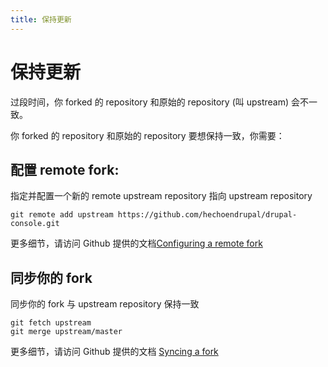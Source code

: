 ```yaml
---
title: 保持更新
---
```

# 保持更新

过段时间，你 forked 的 repository 和原始的 repository (叫 upstream) 会不一致。

你 forked 的 repository 和原始的 repository 要想保持一致，你需要：

## 配置 remote fork:
指定并配置一个新的 remote upstream repository 指向 upstream repository
```
git remote add upstream https://github.com/hechoendrupal/drupal-console.git
```
更多细节，请访问 Github 提供的文档[Configuring a remote fork](https://help.github.com/articles/configuring-a-remote-for-a-fork/)  

## 同步你的 fork
同步你的 fork 与 upstream repository 保持一致
```
git fetch upstream
git merge upstream/master
```
更多细节，请访问 Github 提供的文档 [Syncing a fork](https://help.github.com/articles/syncing-a-fork/)
